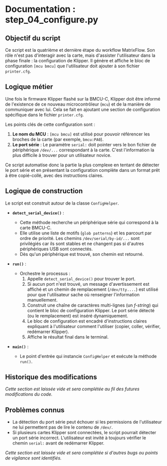 # Documentation : step_04_configure.py

## Objectif du script

Ce script est la quatrième et dernière étape du workflow MatrixFlow. Son rôle n'est pas d'interagir avec la carte, mais d'assister l'utilisateur dans la phase finale : la configuration de Klipper. Il génère et affiche le bloc de configuration `[mcu bmcu]` que l'utilisateur doit ajouter à son fichier `printer.cfg`.

## Logique métier

Une fois le firmware Klipper flashé sur la BMCU-C, Klipper doit être informé de l'existence de ce nouveau microcontrôleur (`mcu`) et de la manière de communiquer avec lui. Cela se fait en ajoutant une section de configuration spécifique dans le fichier `printer.cfg`.

Les points clés de cette configuration sont :
1.  **Le nom du MCU** : `[mcu bmcu]` est utilisé pour pouvoir référencer les broches de la carte (par exemple, `bmcu:PA0`).
2.  **Le port série** : Le paramètre `serial:` doit pointer vers le bon fichier de périphérique `/dev/...` correspondant à la carte. C'est l'information la plus difficile à trouver pour un utilisateur novice.

Ce script automatise donc la partie la plus complexe en tentant de détecter le port série et en présentant la configuration complète dans un format prêt à être copié-collé, avec des instructions claires.

## Logique de construction

Le script est construit autour de la classe `ConfigHelper`.

-   **`detect_serial_device()`** :
    -   Cette méthode recherche un périphérique série qui correspond à la carte BMCU-C.
    -   Elle utilise une liste de motifs (`glob patterns`) et les parcourt par ordre de priorité. Les chemins `/dev/serial/by-id/...` sont privilégiés car ils sont stables et ne changent pas si d'autres périphériques USB sont connectés.
    -   Dès qu'un périphérique est trouvé, son chemin est retourné.

-   **`run()`** :
    -   Orchestre le processus :
        1.  Appelle `detect_serial_device()` pour trouver le port.
        2.  Si aucun port n'est trouvé, un message d'avertissement est affiché et un chemin de remplacement (`/dev/tty....`) est utilisé pour que l'utilisateur sache où renseigner l'information manuellement.
        3.  Construit une chaîne de caractères multi-lignes (un *f-string*) qui contient le bloc de configuration Klipper. Le port série détecté (ou le remplacement) est inséré dynamiquement.
        4.  Le bloc de configuration est encadré d'instructions claires expliquant à l'utilisateur comment l'utiliser (copier, coller, vérifier, redémarrer Klipper).
        5.  Affiche le résultat final dans le terminal.

-   **`main()`** :
    -   Le point d'entrée qui instancie `ConfigHelper` et exécute la méthode `run()`.

## Historique des modifications

*Cette section est laissée vide et sera complétée au fil des futures modifications du code.*

## Problèmes connus

- La détection du port série peut échouer si les permissions de l'utilisateur ne lui permettent pas de lire le contenu de `/dev/`.
- Si plusieurs cartes Klipper sont connectées, le script pourrait détecter un port série incorrect. L'utilisateur est invité à toujours vérifier le chemin `serial:` avant de redémarrer Klipper.

*Cette section est laissée vide et sera complétée si d'autres bugs ou points de vigilance sont identifiés.*
